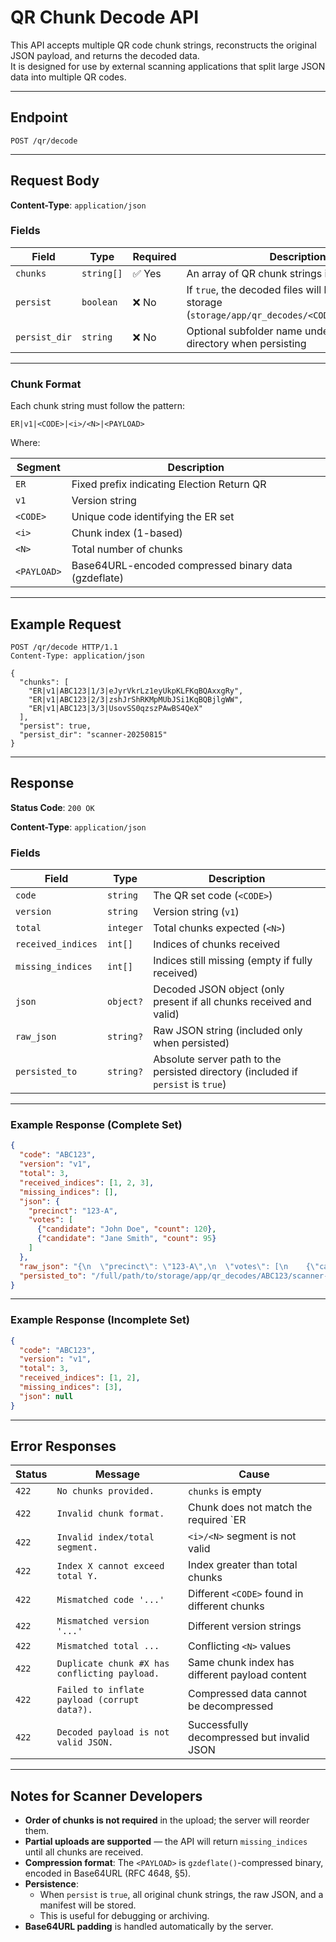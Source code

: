 # QR Chunk Decode API

This API accepts multiple QR code chunk strings, reconstructs the original JSON payload, and returns the decoded data.  
It is designed for use by external scanning applications that split large JSON data into multiple QR codes.

---

## Endpoint

```
POST /qr/decode
```

---

## Request Body

**Content-Type**: `application/json`

### Fields

| Field         | Type        | Required | Description |
|---------------|-------------|----------|-------------|
| `chunks`      | `string[]`  | ✅ Yes   | An array of QR chunk strings in the format `ER|v1|<CODE>|<i>/<N>|<PAYLOAD>` |
| `persist`     | `boolean`   | ❌ No    | If `true`, the decoded files will be persisted to storage (`storage/app/qr_decodes/<CODE>/<timestamp>/`) |
| `persist_dir` | `string`    | ❌ No    | Optional subfolder name under the `<CODE>` directory when persisting |

---

### Chunk Format

Each chunk string must follow the pattern:

```
ER|v1|<CODE>|<i>/<N>|<PAYLOAD>
```

Where:

| Segment     | Description |
|-------------|-------------|
| `ER`        | Fixed prefix indicating Election Return QR |
| `v1`        | Version string |
| `<CODE>`    | Unique code identifying the ER set |
| `<i>`       | Chunk index (1-based) |
| `<N>`       | Total number of chunks |
| `<PAYLOAD>` | Base64URL-encoded compressed binary data (gzdeflate) |

---

## Example Request

```http
POST /qr/decode HTTP/1.1
Content-Type: application/json

{
  "chunks": [
    "ER|v1|ABC123|1/3|eJyrVkrLz1eyUkpKLFKqBQAxxgRy",
    "ER|v1|ABC123|2/3|zshJrShRKMpMUbJSi1KqBQBjlgWW",
    "ER|v1|ABC123|3/3|UsovSS0qzszPAwBS4QeX"
  ],
  "persist": true,
  "persist_dir": "scanner-20250815"
}
```

---

## Response

**Status Code**: `200 OK`

**Content-Type**: `application/json`

### Fields

| Field              | Type        | Description |
|--------------------|-------------|-------------|
| `code`             | `string`    | The QR set code (`<CODE>`) |
| `version`          | `string`    | Version string (`v1`) |
| `total`            | `integer`   | Total chunks expected (`<N>`) |
| `received_indices` | `int[]`     | Indices of chunks received |
| `missing_indices`  | `int[]`     | Indices still missing (empty if fully received) |
| `json`             | `object?`   | Decoded JSON object (only present if all chunks received and valid) |
| `raw_json`         | `string?`   | Raw JSON string (included only when persisted) |
| `persisted_to`     | `string?`   | Absolute server path to the persisted directory (included if `persist` is `true`) |

---

### Example Response (Complete Set)

```json
{
  "code": "ABC123",
  "version": "v1",
  "total": 3,
  "received_indices": [1, 2, 3],
  "missing_indices": [],
  "json": {
    "precinct": "123-A",
    "votes": [
      {"candidate": "John Doe", "count": 120},
      {"candidate": "Jane Smith", "count": 95}
    ]
  },
  "raw_json": "{\n  \"precinct\": \"123-A\",\n  \"votes\": [\n    {\"candidate\": \"John Doe\", \"count\": 120},\n    {\"candidate\": \"Jane Smith\", \"count\": 95}\n  ]\n}",
  "persisted_to": "/full/path/to/storage/app/qr_decodes/ABC123/scanner-20250815"
}
```

---

### Example Response (Incomplete Set)

```json
{
  "code": "ABC123",
  "version": "v1",
  "total": 3,
  "received_indices": [1, 2],
  "missing_indices": [3],
  "json": null
}
```

---

## Error Responses

| Status | Message | Cause |
|--------|---------|-------|
| `422`  | `No chunks provided.` | `chunks` is empty |
| `422`  | `Invalid chunk format.` | Chunk does not match the required `ER|v1|<CODE>|<i>/<N>|<PAYLOAD>` structure |
| `422`  | `Invalid index/total segment.` | `<i>/<N>` segment is not valid |
| `422`  | `Index X cannot exceed total Y.` | Index greater than total chunks |
| `422`  | `Mismatched code '...'` | Different `<CODE>` found in different chunks |
| `422`  | `Mismatched version '...'` | Different version strings |
| `422`  | `Mismatched total ...` | Conflicting `<N>` values |
| `422`  | `Duplicate chunk #X has conflicting payload.` | Same chunk index has different payload content |
| `422`  | `Failed to inflate payload (corrupt data?).` | Compressed data cannot be decompressed |
| `422`  | `Decoded payload is not valid JSON.` | Successfully decompressed but invalid JSON |

---

## Notes for Scanner Developers

- **Order of chunks is not required** in the upload; the server will reorder them.
- **Partial uploads are supported** — the API will return `missing_indices` until all chunks are received.
- **Compression format**: The `<PAYLOAD>` is `gzdeflate()`-compressed binary, encoded in Base64URL (RFC 4648, §5).
- **Persistence**:
    - When `persist` is `true`, all original chunk strings, the raw JSON, and a manifest will be stored.
    - This is useful for debugging or archiving.
- **Base64URL padding** is handled automatically by the server.
